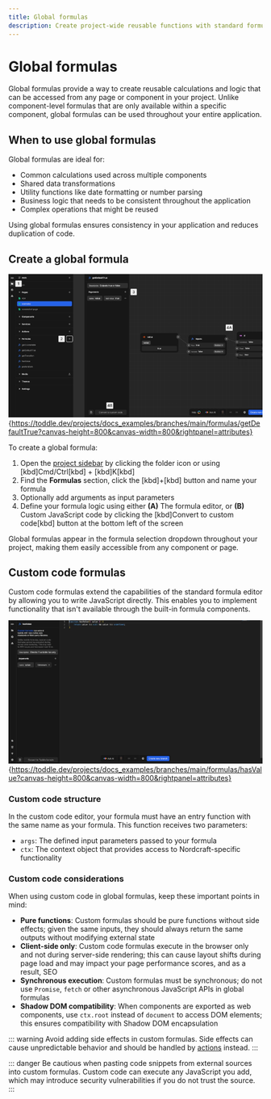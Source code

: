 ```yaml
---
title: Global formulas
description: Create project-wide reusable functions with standard formulas or custom JavaScript code for consistent logic across your components and pages.
---
```


# Global formulas

Global formulas provide a way to create reusable calculations and logic that can be accessed from any page or component in your project. Unlike component-level formulas that are only available within a specific component, global formulas can be used throughout your entire application.

## When to use global formulas

Global formulas are ideal for:

- Common calculations used across multiple components
- Shared data transformations
- Utility functions like date formatting or number parsing
- Business logic that needs to be consistent throughout the application
- Complex operations that might be reused

Using global formulas ensures consistency in your application and reduces duplication of code.

## Create a global formula

![Create a global formula|16/9](create-a-global-formula.webp){https://toddle.dev/projects/docs_examples/branches/main/formulas/getDefaultTrue?canvas-height=800&canvas-width=800&rightpanel=attributes}

To create a global formula:

1. Open the [project sidebar](/the-editor/project-sidebar) by clicking the folder icon or using [kbd]Cmd/Ctrl[kbd] + [kbd]K[kbd]
2. Find the **Formulas** section, click the [kbd]+[kbd] button and name your formula
3. Optionally add arguments as input parameters
4. Define your formula logic using either
   **(A)** The formula editor, or
   **(B)** Custom JavaScript code by clicking the [kbd]Convert to custom code[kbd] button at the bottom left of the screen

Global formulas appear in the formula selection dropdown throughout your project, making them easily accessible from any component or page.

## Custom code formulas

Custom code formulas extend the capabilities of the standard formula editor by allowing you to write JavaScript directly. This enables you to implement functionality that isn't available through the built-in formula components.

![Custom code formula|16/9](global-custom-code-formula.webp){https://toddle.dev/projects/docs_examples/branches/main/formulas/hasValue?canvas-height=800&canvas-width=800&rightpanel=attributes}

### Custom code structure

In the custom code editor, your formula must have an entry function with the same name as your formula. This function receives two parameters:

- `args`: The defined input parameters passed to your formula
- `ctx`: The context object that provides access to Nordcraft-specific functionality

### Custom code considerations

When using custom code in global formulas, keep these important points in mind:

- **Pure functions**: Custom formulas should be pure functions without side effects; given the same inputs, they should always return the same outputs without modifying external state
- **Client-side only**: Custom code formulas execute in the browser only and not during server-side rendering; this can cause layout shifts during page load and may impact your page performance scores, and as a result, SEO
- **Synchronous execution**: Custom formulas must be synchronous; do not use `Promise`, `fetch` or other asynchronous JavaScript APIs in global formulas
- **Shadow DOM compatibility**: When components are exported as web components, use `ctx.root` instead of `document` to access DOM elements; this ensures compatibility with Shadow DOM encapsulation

::: warning
Avoid adding side effects in custom formulas. Side effects can cause unpredictable behavior and should be handled by [actions](/actions/overview) instead.
:::

::: danger
Be cautious when pasting code snippets from external sources into custom formulas. Custom code can execute any JavaScript you add, which may introduce security vulnerabilities if you do not trust the source.
:::
